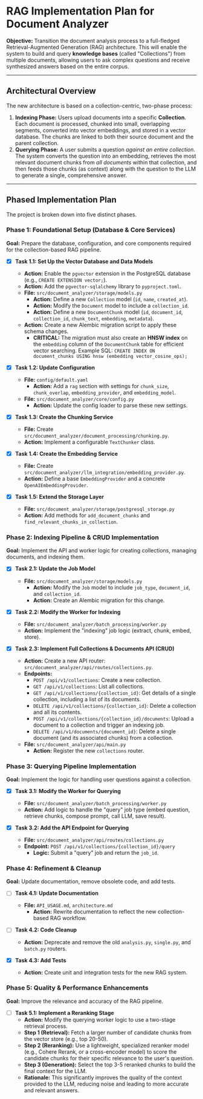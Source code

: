 # RAG Implementation Plan for Document Analyzer

**Objective:** Transition the document analysis process to a full-fledged Retrieval-Augmented Generation (RAG) architecture. This will enable the system to build and query **knowledge bases** (called "Collections") from multiple documents, allowing users to ask complex questions and receive synthesized answers based on the entire corpus.

---

## Architectural Overview

The new architecture is based on a collection-centric, two-phase process:

1.  **Indexing Phase:** Users upload documents into a specific **Collection**. Each document is processed, chunked into small, overlapping segments, converted into vector embeddings, and stored in a vector database. The chunks are linked to both their source document and the parent collection.
2.  **Querying Phase:** A user submits a question *against an entire collection*. The system converts the question into an embedding, retrieves the most relevant document chunks from *all documents* within that collection, and then feeds those chunks (as context) along with the question to the LLM to generate a single, comprehensive answer.

---

## Phased Implementation Plan

The project is broken down into five distinct phases.

### Phase 1: Foundational Setup (Database & Core Services)

**Goal:** Prepare the database, configuration, and core components required for the collection-based RAG pipeline.

-   [x] **Task 1.1: Set Up the Vector Database and Data Models**
    -   **Action:** Enable the `pgvector` extension in the PostgreSQL database (e.g., `CREATE EXTENSION vector;`).
    -   **Action:** Add the `pgvector-sqlalchemy` library to `pyproject.toml`.
    -   **File:** `src/document_analyzer/storage/models.py`
        -   **Action:** Define a new `Collection` model (`id`, `name`, `created_at`).
        -   **Action:** Modify the `Document` model to include a `collection_id`.
        -   **Action:** Define a new `DocumentChunk` model (`id`, `document_id`, `collection_id`, `chunk_text`, `embedding`, `metadata`).
    -   **Action:** Create a new Alembic migration script to apply these schema changes.
        -   **CRITICAL:** The migration must also create an **HNSW index** on the `embedding` column of the `DocumentChunk` table for efficient vector searching. Example SQL: `CREATE INDEX ON document_chunks USING hnsw (embedding vector_cosine_ops);`

-   [x] **Task 1.2: Update Configuration**
    -   **File:** `config/default.yaml`
        -   **Action:** Add a `rag` section with settings for `chunk_size`, `chunk_overlap`, `embedding_provider`, and `embedding_model`.
    -   **File:** `src/document_analyzer/core/config.py`
        -   **Action:** Update the config loader to parse these new settings.

-   [x] **Task 1.3: Create the Chunking Service**
    -   **File:** Create `src/document_analyzer/document_processing/chunking.py`.
    -   **Action:** Implement a configurable `TextChunker` class.

-   [x] **Task 1.4: Create the Embedding Service**
    -   **File:** Create `src/document_analyzer/llm_integration/embedding_provider.py`.
    -   **Action:** Define a base `EmbeddingProvider` and a concrete `OpenAIEmbeddingProvider`.

-   [x] **Task 1.5: Extend the Storage Layer**
    -   **File:** `src/document_analyzer/storage/postgresql_storage.py`
    -   **Action:** Add methods for `add_document_chunks` and `find_relevant_chunks_in_collection`.

### Phase 2: Indexing Pipeline & CRUD Implementation

**Goal:** Implement the API and worker logic for creating collections, managing documents, and indexing them.

-   [x] **Task 2.1: Update the Job Model**
    -   **File:** `src/document_analyzer/storage/models.py`
        -   **Action:** Modify the `Job` model to include `job_type`, `document_id`, and `collection_id`.
        -   **Action:** Create an Alembic migration for this change.

-   [x] **Task 2.2: Modify the Worker for Indexing**
    -   **File:** `src/document_analyzer/batch_processing/worker.py`
    -   **Action:** Implement the "indexing" job logic (extract, chunk, embed, store).

-   [x] **Task 2.3: Implement Full Collections & Documents API (CRUD)**
    -   **Action:** Create a new API router: `src/document_analyzer/api/routes/collections.py`.
    -   **Endpoints:**
        -   `POST /api/v1/collections`: Create a new collection.
        -   `GET /api/v1/collections`: List all collections.
        -   `GET /api/v1/collections/{collection_id}`: Get details of a single collection, including a list of its documents.
        -   `DELETE /api/v1/collections/{collection_id}`: Delete a collection and all its contents.
        -   `POST /api/v1/collections/{collection_id}/documents`: Upload a document to a collection and trigger an indexing job.
        -   `DELETE /api/v1/documents/{document_id}`: Delete a single document (and its associated chunks) from a collection.
    -   **File:** `src/document_analyzer/api/main.py`
        -   **Action:** Register the new `collections` router.

### Phase 3: Querying Pipeline Implementation

**Goal:** Implement the logic for handling user questions against a collection.

-   [x] **Task 3.1: Modify the Worker for Querying**
    -   **File:** `src/document_analyzer/batch_processing/worker.py`
    -   **Action:** Add logic to handle the "query" job type (embed question, retrieve chunks, compose prompt, call LLM, save result).

-   [x] **Task 3.2: Add the API Endpoint for Querying**
    -   **File:** `src/document_analyzer/api/routes/collections.py`
    -   **Endpoint:** `POST /api/v1/collections/{collection_id}/query`
        -   **Logic:** Submit a "query" job and return the `job_id`.

### Phase 4: Refinement & Cleanup

**Goal:** Update documentation, remove obsolete code, and add tests.

-   [ ] **Task 4.1: Update Documentation**
    -   **File:** `API_USAGE.md`, `architecture.md`
        -   **Action:** Rewrite documentation to reflect the new collection-based RAG workflow.

-   [ ] **Task 4.2: Code Cleanup**
    -   **Action:** Deprecate and remove the old `analysis.py`, `single.py`, and `batch.py` routers.

-   [x] **Task 4.3: Add Tests**
    -   **Action:** Create unit and integration tests for the new RAG system.

### Phase 5: Quality & Performance Enhancements

**Goal:** Improve the relevance and accuracy of the RAG pipeline.

-   [ ] **Task 5.1: Implement a Reranking Stage**
    -   **Action:** Modify the querying worker logic to use a two-stage retrieval process.
    -   **Step 1 (Retrieval):** Fetch a larger number of candidate chunks from the vector store (e.g., top 20-50).
    -   **Step 2 (Reranking):** Use a lightweight, specialized reranker model (e.g., Cohere Rerank, or a cross-encoder model) to score the candidate chunks for their specific relevance to the user's question.
    -   **Step 3 (Generation):** Select the top 3-5 reranked chunks to build the final context for the LLM.
    -   **Rationale:** This significantly improves the quality of the context provided to the LLM, reducing noise and leading to more accurate and relevant answers.
